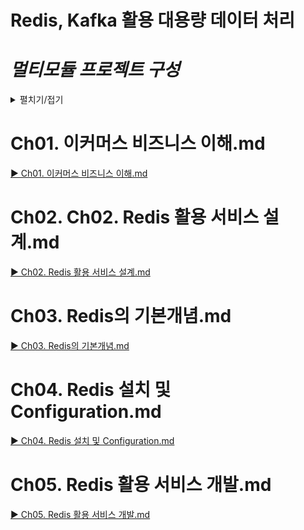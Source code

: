 # Redis, Kafka 활용 대용량 데이터 처리

# *멀티모듈 프로젝트 구성*
<details>
<summary>펼치기/접기</summary>

### 1. Spring Project 생성 (Root 모듈)
  - 생성된 Root 모듈 프로젝트의 src 디렉토리 제거
### 2. Main Thread 서버 모듈 구성 (module-application)
  - Root 모듈 Project에서 새 Module추가  
    - Spring Initializer 선택  
      (Spring으로 해야 Boot Main Thread 클래스가 생성되며 일반 module일 경우 일반 Main클래스가 생성된다.)
      - Spring module의 경우 아래 부분을 직접 추가해 줘야 한다.
        - {root module}/pom.xml
            ```xml
            </developers>
              <!-- module 추가 시작  -->
              <modules>
                <module>module-application</module>
              </modules>
              <!-- module 추가 종료  -->
            <scm>
            ```
        - {child module}/pom.xml
          ```xml
          <!-- 기존 spring에서 root module로 수정  -->
          <parent>
            <groupId>com.fc</groupId>
            <artifactId>fc-ecommerce</artifactId>
            <version>0.0.1-SNAPSHOT</version>
            <relativePath/> <!-- lookup parent from repository -->
          </parent>
          ```
### 3. 순수 컴포넌트 모듈 구성 (module-redis/module-kafka)
  - Root 모듈 Project에서 새 Module추가
    - `Root Project 마우스 우클릭` > `New` > `Module` > `좌측 사이드바 최 상단 New Module을 선택` > `module 이름 입력`

이때, root module의 pom.xml에는 아래와 같이 module이 자동으로 추가된다.
  - (root module)/pom.xml
    ```xml
     </developers>
     <modules>
       <module>module-application</module> <!-- 직접 추가됨 -->
       <module>module-redis</module> <!-- 자동 추가됨 -->
       <module>module-kafka</module> <!-- 자동 추가됨 -->
     </modules>
     <scm>
    ```
### 4. Root 모듈 pom.xml에 자식 모듈을 dependency로 관리한다.
  - (root module)/pom.xml
    ```xml
    <dependency>
        <groupId>com.fc</groupId>
        <artifactId>module-redis</artifactId>
        <version>0.0.1-SNAPSHOT</version>
    </dependency>
    <dependency>
        <groupId>com.fc</groupId>
        <artifactId>module-application</artifactId>
        <version>0.0.1-SNAPSHOT</version>
    </dependency>
    ```
### 5. Main Thread 서버 모듈의 Main클래스 수정
- @SpringBootApplication 어노테이션 scanBasePackages 옵션 추가
  - module-application/MainApplication.java
    ```java
    @SpringBootApplication(
            /* 모든 모듈을 다 스캔하는 것은 시간도 오래걸리고 굉장히 비효율적이기 때문에, 빈으로 등록해야 되는 필요한 것들만 명시한다. */
            scanBasePackages = {"com.fc.modulekafka"}
    )
    public class MainApplication {/*생략*/}
    ```
### 6. 공통 모듈 Dependency
Lombok과 같은 공통 모듈은 root 모듈에 선언한다.  
이때, scope 옵션을 provided로 적용한다.
- (root module)/pom.xml
  ```xml
  <dependency>
      <groupId>org.projectlombok</groupId>
      <artifactId>lombok</artifactId>
      <scope>provided</scope>
  </dependency>
  ```
### cylce 관련 디펜던시 순환참조 문제
- Build Output Error Message
  ```text/plain
  java: Annotation processing is not supported for module cycles. Please ensure that all modules from cycle [module-application,module-redis] are excluded from annotation processing
  ```
- {root module}/pom.xml
  ```xml
  <build>
    <plugins>
      <plugin>
        <groupId>org.apache.maven.plugins</groupId>
        <artifactId>maven-compiler-plugin</artifactId>
        <version>3.10.1</version>
        <configuration>
          <compilerArgs>
            <arg>-proc:none</arg> <!-- 애너테이션 프로세서를 비활성화 -->
          </compilerArgs>
        </configuration>
      </plugin>
    </plugins>
  </build>
  ```
</details>

# Ch01. 이커머스 비즈니스 이해.md
[▶ Ch01. 이커머스 비즈니스 이해.md](Ch01.%20%EC%9D%B4%EC%BB%A4%EB%A8%B8%EC%8A%A4%20%EB%B9%84%EC%A6%88%EB%8B%88%EC%8A%A4%20%EC%9D%B4%ED%95%B4.md)

# Ch02. Ch02. Redis 활용 서비스 설계.md
[▶ Ch02. Redis 활용 서비스 설계.md](Ch02.%20Redis%20%ED%99%9C%EC%9A%A9%20%EC%84%9C%EB%B9%84%EC%8A%A4%20%EC%84%A4%EA%B3%84.md)

# Ch03. Redis의 기본개념.md
[▶ Ch03. Redis의 기본개념.md](Ch03.%20Redis%EC%9D%98%20%EA%B8%B0%EB%B3%B8%EA%B0%9C%EB%85%90.md)

# Ch04. Redis 설치 및 Configuration.md
[▶ Ch04. Redis 설치 및 Configuration.md](Ch04.%20Redis%20%EC%84%A4%EC%B9%98%20%EB%B0%8F%20Configuration.md)

# Ch05. Redis 활용 서비스 개발.md
[▶ Ch05. Redis 활용 서비스 개발.md](Ch05.%20Redis%20%ED%99%9C%EC%9A%A9%20%EC%84%9C%EB%B9%84%EC%8A%A4%20%EA%B0%9C%EB%B0%9C.md)